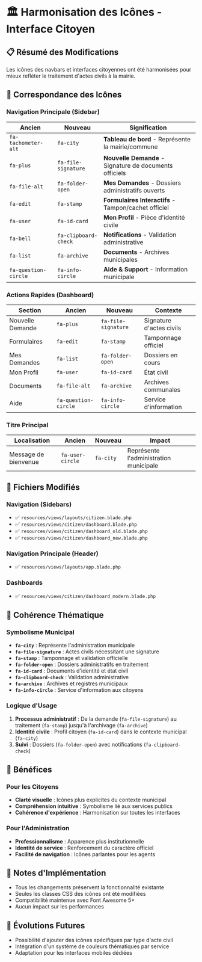 # 🏛️ Harmonisation des Icônes - Interface Citoyen

## 📋 Résumé des Modifications

Les icônes des navbars et interfaces citoyennes ont été harmonisées pour mieux refléter le traitement d'actes civils à la mairie.

## 🔄 Correspondance des Icônes

### Navigation Principale (Sidebar)

| **Ancien** | **Nouveau** | **Signification** |
|------------|-------------|-------------------|
| `fa-tachometer-alt` | `fa-city` | **Tableau de bord** - Représente la mairie/commune |
| `fa-plus` | `fa-file-signature` | **Nouvelle Demande** - Signature de documents officiels |
| `fa-file-alt` | `fa-folder-open` | **Mes Demandes** - Dossiers administratifs ouverts |
| `fa-edit` | `fa-stamp` | **Formulaires Interactifs** - Tampon/cachet officiel |
| `fa-user` | `fa-id-card` | **Mon Profil** - Pièce d'identité civile |
| `fa-bell` | `fa-clipboard-check` | **Notifications** - Validation administrative |
| `fa-list` | `fa-archive` | **Documents** - Archives municipales |
| `fa-question-circle` | `fa-info-circle` | **Aide & Support** - Information municipale |

### Actions Rapides (Dashboard)

| **Section** | **Ancien** | **Nouveau** | **Contexte** |
|-------------|------------|-------------|--------------|
| Nouvelle Demande | `fa-plus` | `fa-file-signature` | Signature d'actes civils |
| Formulaires | `fa-edit` | `fa-stamp` | Tamponnage officiel |
| Mes Demandes | `fa-list` | `fa-folder-open` | Dossiers en cours |
| Mon Profil | `fa-user` | `fa-id-card` | État civil |
| Documents | `fa-file-alt` | `fa-archive` | Archives communales |
| Aide | `fa-question-circle` | `fa-info-circle` | Service d'information |

### Titre Principal

| **Localisation** | **Ancien** | **Nouveau** | **Impact** |
|------------------|------------|-------------|------------|
| Message de bienvenue | `fa-user-circle` | `fa-city` | Représente l'administration municipale |

## 📁 Fichiers Modifiés

### Navigation (Sidebars)
- ✅ `resources/views/layouts/citizen.blade.php`
- ✅ `resources/views/citizen/dashboard.blade.php`
- ✅ `resources/views/citizen/dashboard_old.blade.php`
- ✅ `resources/views/citizen/dashboard_new.blade.php`

### Navigation Principale (Header)
- ✅ `resources/views/layouts/app.blade.php`

### Dashboards
- ✅ `resources/views/citizen/dashboard_modern.blade.php`

## 🎯 Cohérence Thématique

### Symbolisme Municipal
- **`fa-city`** : Représente l'administration municipale
- **`fa-file-signature`** : Actes civils nécessitant une signature
- **`fa-stamp`** : Tamponnage et validation officielle
- **`fa-folder-open`** : Dossiers administratifs en traitement
- **`fa-id-card`** : Documents d'identité et état civil
- **`fa-clipboard-check`** : Validation administrative
- **`fa-archive`** : Archives et registres municipaux
- **`fa-info-circle`** : Service d'information aux citoyens

### Logique d'Usage
1. **Processus administratif** : De la demande (`fa-file-signature`) au traitement (`fa-stamp`) jusqu'à l'archivage (`fa-archive`)
2. **Identité civile** : Profil citoyen (`fa-id-card`) dans le contexte municipal (`fa-city`)
3. **Suivi** : Dossiers (`fa-folder-open`) avec notifications (`fa-clipboard-check`)

## 🚀 Bénéfices

### Pour les Citoyens
- **Clarté visuelle** : Icônes plus explicites du contexte municipal
- **Compréhension intuitive** : Symbolisme lié aux services publics
- **Cohérence d'expérience** : Harmonisation sur toutes les interfaces

### Pour l'Administration
- **Professionnalisme** : Apparence plus institutionnelle
- **Identité de service** : Renforcement du caractère officiel
- **Facilité de navigation** : Icônes parlantes pour les agents

## 📝 Notes d'Implémentation

- Tous les changements préservent la fonctionnalité existante
- Seules les classes CSS des icônes ont été modifiées
- Compatibilité maintenue avec Font Awesome 5+
- Aucun impact sur les performances

## 🔮 Évolutions Futures

- Possibilité d'ajouter des icônes spécifiques par type d'acte civil
- Intégration d'un système de couleurs thématiques par service
- Adaptation pour les interfaces mobiles dédiées
